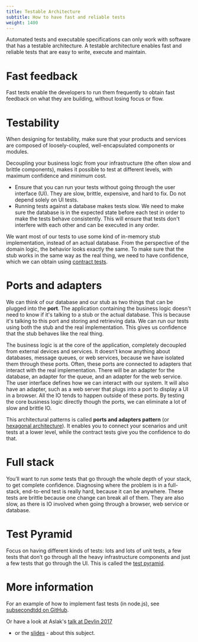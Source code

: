 ```yaml
---
title: Testable Architecture
subtitle: How to have fast and reliable tests
weight: 1400
---
```


Automated tests and executable specifications can only work with software that has a testable architecture.
A testable architecture enables fast and reliable tests that are easy to write, execute and maintain.

# Fast feedback
Fast tests enable the developers to run them frequently to obtain fast feedback on what they are building, without
losing focus or flow.

# Testability
When designing for testability, make sure that your products and services are composed of loosely-coupled,
well-encapsulated components or modules.

Decoupling your business logic from your infrastructure (the often slow and brittle components),
makes it possible to test at different levels, with maximum confidence and minimum cost.

* Ensure that you can run your tests without going through the user interface (UI). They are slow, brittle, expensive,
and hard to fix. Do not depend solely on UI tests.
* Running tests against a database makes tests slow. We need to make sure the database is in the expected state before
each test in order to make the tests behave consistently.
This will ensure that tests don't interfere with each other and can be executed in any order.

We want most of our tests to use some kind of in-memory stub implementation, instead of an actual database.
From the perspective of the domain logic, the behavior looks exactly the same.
To make sure that the stub works in the same way as the real thing, we need to have confidence, which we can obtain using [contract tests](https://martinfowler.com/bliki/IntegrationContractTest.html).

# Ports and adapters
We can think of our database and our stub as two things that can be plugged into the **port**.
The application containing the business logic doesn't need to know if it's talking to a stub or the actual database. This is because it's talking to this port
and storing and retrieving data. We can run our tests using both the stub and the real implementation. This gives us confidence that the stub behaves like the real thing.

The business logic is at the core of the application, completely decoupled
from external devices and services. It doesn’t know anything about databases, message queues,
or web services, because we have isolated them through these ports. Often,
these ports are connected to adapters that interact with the real implementation.
There will be an adapter for the database, an adapter for the queue, and an adapter for the web service.
The user interface defines how we can interact with our system. It will also have an adapter, such as
a web server that plugs into a port to display a UI in a browser. All the IO tends to happen outside of these ports.
By testing the core business logic directly though the ports, we can eliminate a lot of slow and brittle IO.

This architectural patterns is called **ports and adapters pattern** (or [hexagonal architecture](https://en.wikipedia.org/wiki/Hexagonal_architecture_(software))).
It enables you to connect your scenarios and unit tests at a lower level, while the contract tests give you the confidence to do that.

# Full stack
You’ll want to run *some* tests that go through the whole depth of your stack, to get complete confidence.
Diagnosing where the problem is in a full-stack, end-to-end test is really hard, because it can be anywhere.
These tests are brittle because one change can break all of them. They are also slow,
as there is IO involved when going through a browser, web service or database.

# Test Pyramid
Focus on having different kinds of tests: lots and lots of unit tests,
a few tests that don’t go through all the heavy infrastructure components and just a few tests that go through the UI.
This is called the [test pyramid](https://martinfowler.com/bliki/TestPyramid.html).

# More information

For an example of how to implement fast tests (in node.js), see [subsecondtdd on GitHub](https://github.com/subsecondtdd/todo-subsecond).

Or have a look at Aslak's [talk at Devlin 2017](https://skillsmatter.com/skillscasts/9971-testable-software-architecture-with-aslak-hellesoy)
- or the [slides](https://speakerdeck.com/aslakhellesoy/testable-architecture-devlin-2017) - about this subject.
